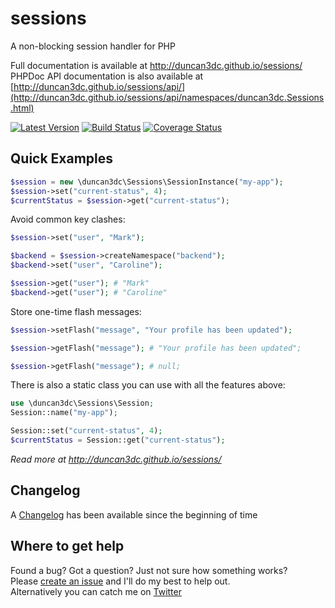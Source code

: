 # sessions
A non-blocking session handler for PHP

Full documentation is available at http://duncan3dc.github.io/sessions/  
PHPDoc API documentation is also available at [http://duncan3dc.github.io/sessions/api/](http://duncan3dc.github.io/sessions/api/namespaces/duncan3dc.Sessions.html)  

[![Latest Version](https://poser.pugx.org/duncan3dc/sessions/version.svg)](https://packagist.org/packages/duncan3dc/sessions)
[![Build Status](https://travis-ci.org/duncan3dc/sessions.svg?branch=master)](https://travis-ci.org/duncan3dc/sessions)
[![Coverage Status](https://coveralls.io/repos/github/duncan3dc/sessions/badge.svg)](https://coveralls.io/github/duncan3dc/sessions)


Quick Examples
--------------

```php
$session = new \duncan3dc\Sessions\SessionInstance("my-app");
$session->set("current-status", 4);
$currentStatus = $session->get("current-status");
```

Avoid common key clashes:
```php
$session->set("user", "Mark");

$backend = $session->createNamespace("backend");
$backend->set("user", "Caroline");

$session->get("user"); # "Mark"
$backend->get("user"); # "Caroline"
```

Store one-time flash messages:
```php
$session->setFlash("message", "Your profile has been updated");

$session->getFlash("message"); # "Your profile has been updated";

$session->getFlash("message"); # null;
```

There is also a static class you can use with all the features above:
```php
use \duncan3dc\Sessions\Session;
Session::name("my-app");

Session::set("current-status", 4);
$currentStatus = Session::get("current-status");
```

_Read more at http://duncan3dc.github.io/sessions/_  


Changelog
---------
A [Changelog](CHANGELOG.md) has been available since the beginning of time


Where to get help
-----------------
Found a bug? Got a question? Just not sure how something works?  
Please [create an issue](//github.com/duncan3dc/sessions/issues) and I'll do my best to help out.  
Alternatively you can catch me on [Twitter](https://twitter.com/duncan3dc)
